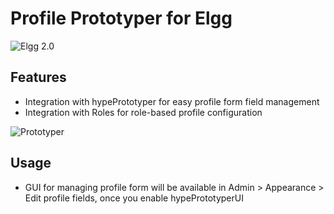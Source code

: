 Profile Prototyper for Elgg
===========================
![Elgg 2.0](https://img.shields.io/badge/Elgg-2.0.x-orange.svg?style=flat-square)

## Features

 * Integration with hypePrototyper for easy profile form field management
 * Integration with Roles for role-based profile configuration

![Prototyper](https://raw.github.com/hypeJunction/Elgg-prototyper_profile/master/screenshots/prototyper_profile.png "Profile Prototyper")

## Usage

* GUI for managing profile form will be available in Admin > Appearance > Edit profile fields,
once you enable hypePrototyperUI